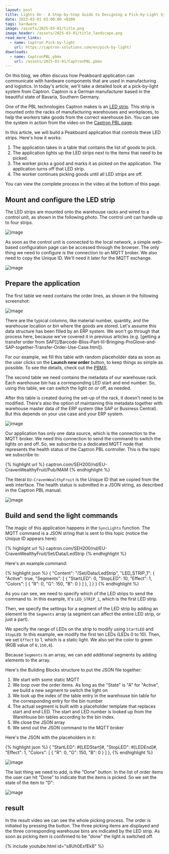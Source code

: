 ```yaml
---
layout: post
title: Lights On - A Step-by-Step Guide to Designing a Pick-by-Light System with Captron and Peakboard
date: 2023-03-01 03:00:00 +0200
tags: hardware
image: /assets/2025-03-01/title.png
image_header: /assets/2025-03-01/title_landscape.png
read_more_links:
  - name: Captron Pick-by-light
    url: https://captron-solutions.com/en/pick-by-light/
downloads:
  - name: CaptronPBL.pbmx
    url: /assets/2025-03-01/CaptronPBL.pbmx
---
```

On this blog, we often discuss how Peakboard application can communicate with hardware components that are used in manufacturing and logistics. In today's article, we'll take a detailed look at a pick-by-light system from Captron. Captron is a German manufacturer based in the beautiful state of Bavaria, Southern Germany.

One of the PBL technologies Captron makes is an [LED strip](https://captron-solutions.com/en/pick-by-light_hardware/led-strips/). This strip is mounted onto the racks of manufacturing warehouses and workplaces, to help the workers take goods from the correct warehouse bin. You can see the system in action from the video on the [Captron PBL page](https://captron-solutions.com/en/pick-by-light/).

In this article, we will build a Peakboard application that controls these LED strips. Here's how it works:

1. The application takes in a table that contains the list of goods to pick.
2. The application lights up the LED strips next to the items that need to be picked.
3. The worker picks a good and marks it as picked on the application. The application turns off that LED strip.
4. The worker continues picking goods until all LED strips are off.

You can view the complete process in the video at the bottom of this page.

## Mount and configure the LED strip

The LED strips are mounted onto the warehouse racks and wired to a control unit, as shown in the following photo. The control unit can handle up to four strips.

![image](/assets/2025-03-01/010.png)

As soon as the control unit is connected to the local network, a simple web-based configuration page can be accessed through the browser. The only thing we need to configure is the connection to an MQTT broker. We also need to copy the Unique ID. We'll need it later for the MQTT exchange.

![image](/assets/2025-03-01/020.png)

## Prepare the application

The first table we need contains the order lines, as shown in the following screenshot:

![image](/assets/2025-03-01/030.png)

There are the typical columns, like material number, quantity, and the warehouse location or bin where the goods are stored. Let's assume this data structure has been filled by an ERP system. We won't go through that process here, because we've covered it in previous articles (e.g. [getting a transfer order from SAP][/Barcode-Bliss-Part-III-Bringing-ProGlove-and-SAP-together-Transfer-Order-Use-Case.html]).

For our example, we fill this table with random placeholder data as soon as the user clicks on the **Launch new order** button, to keep things as simple as possible. To see the details, check out the [PBMX](/assets/2025-03-01/CaptronPBL.pbmx).

The second table we need contains the metadata of our warehouse rack. Each warehouse bin has a corresponding LED start and end number. So, using this table, we can switch the light on or off, as needed.

After this table is created during the set-up of the rack, it doesn't need to be modified. There's also the option of maintaining this metadata together with warehouse master data of the ERP system (like SAP or Business Central). But this depends on your use case and your ERP system.

![image](/assets/2025-03-01/040.png)

Our application has only one data source, which is the connection to the MQTT broker. We need this connection to send the command to switch the lights on and off. So, we subscribe to a dedicated MQTT node that represents the health status of the Captron PBL controller. This is the topic we subscribe to:

{% highlight url %}
captron.com/SEH200/nd/EU-CravenWealthyFruit/Pub/MAM
{% endhighlight %}

The literal `EU-CravenWealthyFruit` is the Unique ID that we copied from the web interface. The health status is submitted in a JSON string, as described in the Captron PBL manual. 

![image](/assets/2025-03-01/050.png)

## Build and send the light commands

The magic of this application happens in the `SyncLights` function. The MQTT command is a JSON string that is sent to this topic (notice the Unique ID appears here):

{% highlight url %}
captron.com/SEH200/nd/EU-CravenWealthyFruit/Set/Data/LedStrip
{% endhighlight %}

Here's an example command:

{% highlight json %}
{ "Content": "/Set/Data/LedStrip",
  "LED_STRIP_1": {
    "Active": true,
    "Segments": [
      {
        "StartLED": 0,
        "StopLED": 10,
        "Effect": 1,
        "Colors": [ { "R": 0, "G": 150, "B": 0 } ]
      },
    ] 
} }
{% endhighlight %}

As you can see, we need to specify which of the LED strips to send the command to. In this example, it's `LED_STRIP_1`, which is the first LED strip.

Then, we specify the settings for a segment of the LED strip by adding an element to the `Segments` array (a segment can affect the entire LED strip, or just a part).

We specify the range of LEDs on the strip to modify using `StartLED` and `StopLED`. In this example, we modify the first ten LEDs (LEDs 0 to 10). Then, we set `Effect` to 1, which is a static light. We also set the color to green (RGB value of `0,150,0`).

Because `Segments` is an array, we can add additional segments by adding elements to the array.

Here's the Building Blocks structure to put the JSON file together:

1. We start with some static MQTT
2. We loop over the order items. As long as the "State" is "A" for "Active", we build a new segment to switch the light on
3. We look up the index of the table entry in the warehouse bin table for the corresponding entry for the bin number
4. The actual segment is built with a placeholder template that replaces start and end LED. The start and LED number is looked up from the WareHouse bin tables according to the bin index.
5. We close the JSON array
6. We send out the JSON command to the MQTT broker

Here's the JSON with the placeholders in it:

{% highlight json %}
{
"StartLED": #[LEDStart]#,
"StopLED": #[LEDEnd]#,
"Effect": 1,
"Colors": [ { "R": 0, "G": 150, "B": 0 } ]
},
{% endhighlight %}

![image](/assets/2025-03-01/060.png)

The last thing we need to add, is the "Done" button. In the list of order items the user can hit "Done" to indicate that the items is picked. So we set the state of the item to "D":

![image](/assets/2025-03-01/070.png)

## result

In the result video we can see the whole picking process. The order is initiated by pressing the button. The three picking items are displayed and the three corresponding warehouse bins are indicated by the LED strip. As soon as picking item is confirmed to be "done" the light is switched off.

{% include youtube.html id="s8Uh0ExfEk8" %}
